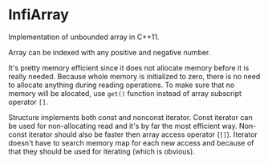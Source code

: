 # InfiArray

Implementation of unbounded array in C++11.

Array can be indexed with any positive and negative number.

It's pretty memory efficient since it does not allocate memory before it is really needed. Because whole memory is initialized to zero, there is no need to allocate anything during reading operations. To make sure that no memory will be alocated, use `get()` function instead of array subscript operator `[]`.

Structure implements both const and nonconst iterator. Const iterator can be used for non-allocating read and it's by far the most efficient way. Non-const iterator should also be faster then array access operator (`[]`). Iterator doesn't have to search memory map for each new access and because of that they should be used for iterating (which is obvious).
